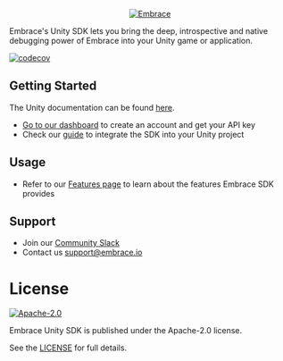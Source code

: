 <p align="center">
  <a href="https://embrace.io/?utm_source=github&utm_medium=logo" target="_blank">
    <picture>
      <source srcset="https://embrace.io/docs/images/embrace_logo_white-text_transparent-bg_400x200.svg" media="(prefers-color-scheme: dark)" />
      <source srcset="https://embrace.io/docs/images/embrace_logo_black-text_transparent-bg_400x200.svg" media="(prefers-color-scheme: light), (prefers-color-scheme: no-preference)" />
      <img src="https://embrace.io/docs/images/embrace_logo_black-text_transparent-bg_400x200.svg" alt="Embrace">
    </picture>
  </a>
</p>

Embrace's Unity SDK lets you bring the deep, introspective and native debugging power of Embrace into your Unity game or application.

[![codecov](https://codecov.io/gh/embrace-io/embrace-unity-sdk-internal/graph/badge.svg?token=1g3DrYjacn)](https://codecov.io/gh/embrace-io/embrace-unity-sdk-internal)

## Getting Started
The Unity documentation can be found [here](https://embrace.io/docs/unity/).

- [Go to our dashboard](https://dash.embrace.io/signup/) to create an account and get your API key
- Check our [guide](https://embrace.io/docs/unity/integration/) to integrate the SDK into your Unity project

## Usage

- Refer to our [Features page](https://embrace.io/docs/unity/features/) to learn about the features Embrace SDK provides

## Support

- Join our [Community Slack](https://embraceio-community.slack.com/)
- Contact us [support@embrace.io](mailto:support@embrace.io)

# License

[![Apache-2.0](https://img.shields.io/badge/license-Apache--2.0-orange)](./LICENSE.txt)

Embrace Unity SDK is published under the Apache-2.0 license.

See the [LICENSE](https://github.com/embrace-io/embrace-unity-sdk/blob/main/LICENSE) 
for full details.
